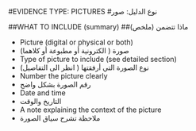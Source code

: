 #EVIDENCE TYPE: PICTURES 
#نوع الدليل: صور

##WHAT TO INCLUDE (summary)
##ماذا تتضمن (ملخص)

+ Picture (digital or physical or both)
+ صورة ( الكترونية أو مطبوعة أو كلاهما)
+ Type of picture to include (see detailed section)
+ نوع الصورة التي أرفقتها ( انظر الى التفاصيل)
+ Number the picture clearly
+ رقم الصورة بشكل واضح
+ Date and time
+ التاريخ والوقت
+ A note explaining the context of the picture
+ ملاحظة تشرح سياق الصورة
